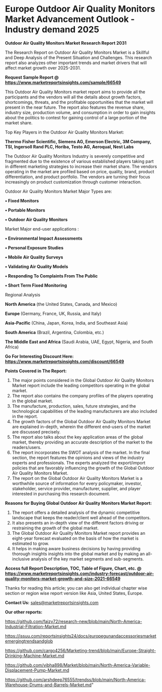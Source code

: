# Europe Outdoor Air Quality Monitors Market Advancement Outlook - Industry demand 2025

<strong>Outdoor Air Quality Monitors Market Research Report 2031</strong>

The Research Report on Outdoor Air Quality Monitors Market is a Skillful and Deep Analysis of the Present Situation and Challenges. This research report also analyzes other important trends and market drivers that will affect market growth over 2025-2031.

<strong>Request Sample Report @ <a href=https://www.marketreportsinsights.com/sample/66549>https://www.marketreportsinsights.com/sample/66549</a></strong>

This Outdoor Air Quality Monitors market report aims to provide all the participants and the vendors will all the details about growth factors, shortcomings, threats, and the profitable opportunities that the market will present in the near future. The report also features the revenue share, industry size, production volume, and consumption in order to gain insights about the politics to contest for gaining control of a large portion of the market share.

Top Key Players in the Outdoor Air Quality Monitors Market:

<strong>Thermo Fisher Scientific, Siemens AG, Emerson Electric, 3M Company, TSI, Ingersoll Rand PLC, Horiba, Testo AG, Aeroqual, Nest Labs</strong>

The Outdoor Air Quality Monitors Industry is severely competitive and fragmented due to the existence of various established players taking part in different marketing strategies to increase their market share. The vendors operating in the market are profiled based on price, quality, brand, product differentiation, and product portfolio. The vendors are turning their focus increasingly on product customization through customer interaction.

Outdoor Air Quality Monitors Market Major Types are:

<strong>• Fixed Monitors

• Portable Monitors

• Outdoor Air Quality Monitors</strong>

Market Major end-user applications :

<strong>• Environmental Impact Assessments

• Personal Exposure Studies

• Mobile Air Quality Surveys

• Validating Air Quality Models

• Responding To Complaints From The Public

• Short Term Fixed Monitoring</strong>

Regional Analysis

</u><strong><b>North America</b></strong> (the United States, Canada, and Mexico)

<strong><b>Europe </b></strong>(Germany, France, UK, Russia, and Italy)

<strong><b>Asia-Pacific</b></strong> (China, Japan, Korea, India, and Southeast Asia)

<strong><b>South America</b></strong> (Brazil, Argentina, Colombia, etc.)

<strong><b>The Middle East and Africa</b></strong> (Saudi Arabia, UAE, Egypt, Nigeria, and South Africa)

<strong>Go For Interesting Discount Here: <a href=https://www.marketreportsinsights.com/discount/66549>https://www.marketreportsinsights.com/discount/66549</a></strong>

<strong>Points Covered in The Report:</strong>
<ol>
  <li>The major points considered in the Global Outdoor Air Quality Monitors Market report include the leading competitors operating in the global market.</li>
  <li>The report also contains the company profiles of the players operating in the global market.</li>
  <li>The manufacture, production, sales, future strategies, and the technological capabilities of the leading manufacturers are also included in the report.</li>
  <li>The growth factors of the Global Outdoor Air Quality Monitors Market are explained in-depth, wherein the different end-users of the market are discussed precisely.</li>
  <li>The report also talks about the key application areas of the global market, thereby providing an accurate description of the market to the readers/users.</li>
  <li>The report incorporates the SWOT analysis of the market. In the final section, the report features the opinions and views of the industry experts and professionals. The experts analyzed the export/import policies that are favorably influencing the growth of the Global Outdoor Air Quality Monitors Market.</li>
  <li>The report on the Global Outdoor Air Quality Monitors Market is a worthwhile source of information for every policymaker, investor, stakeholder, service provider, manufacturer, supplier, and player interested in purchasing this research document.</li>
</ol>
<strong>Reasons for Buying Global Outdoor Air Quality Monitors Market Report:</strong>

<ol>
  <li>The report offers a detailed analysis of the dynamic competitive landscape that keeps the reader/client well ahead of the competitors.</li>
  <li>It also presents an in-depth view of the different factors driving or restraining the growth of the global market.</li>
  <li>The Global Outdoor Air Quality Monitors Market report provides an eight-year forecast evaluated on the basis of how the market is estimated to grow.</li>
  <li>It helps in making aware business decisions by having providing thorough insights insights into the global market and by making an all-inclusive analysis of the key market segments and sub-segments.</li>
</ol>
<strong>Access full Report Description, TOC, Table of Figure, Chart, etc. @ <a href=https://www.marketreportsinsights.com/industry-forecast/outdoor-air-quality-monitors-market-growth-and-size-2021-66549>https://www.marketreportsinsights.com/industry-forecast/outdoor-air-quality-monitors-market-growth-and-size-2021-66549</a></strong>


Thanks for reading this article; you can also get individual chapter wise section or region wise report version like Asia, United States, Europe.

<strong>Contact Us:</strong>
sales@marketreportsinsights.com

<strong>Our other reports:</strong>

<a href=https://github.com/faizy72/research-new/blob/main/North-America-Industrial-Filtration-Market.md>https://github.com/faizy72/research-new/blob/main/North-America-Industrial-Filtration-Market.md</a>

<a href=https://issuu.com/reportsinsights24/docs/europegunandaccessoriesmarketemergingtrendsandglob>https://issuu.com/reportsinsights24/docs/europegunandaccessoriesmarketemergingtrendsandglob</a>

<a href=https://github.com/cargo4256/Marketing-trend/blob/main/Europe-Straight-Drinking-Machine-Market.md>https://github.com/cargo4256/Marketing-trend/blob/main/Europe-Straight-Drinking-Machine-Market.md</a>

<a href=https://github.com/vibha898/Market/blob/main/North-America-Variable-Displacement-Pump-Market.md>https://github.com/vibha898/Market/blob/main/North-America-Variable-Displacement-Pump-Market.md</a>

<a href=https://github.com/arshdeep76555/trendss/blob/main/North-America-Warehouse-Drums-and-Barrels-Market.md>https://github.com/arshdeep76555/trendss/blob/main/North-America-Warehouse-Drums-and-Barrels-Market.md</a>"
